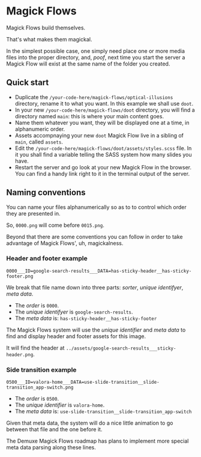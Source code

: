 # Magick Flows

Magick Flows build themselves.

That's what makes them magickal.

In the simplest possible case, one simply need place one or more media files into the proper directory, and, *poof*, next time you start the server a Magick Flow will exist at the same name of the folder you created.

## Quick start

- Duplicate the `/your-code-here/magick-flows/optical-illusions` directory, rename it to what you want. In this example we shall use `doot`.
- In your new `/your-code-here/magick-flows/doot` directory, you will find a directory named `main`: this is where your main content goes.
- Name them whatever you want, they will be displayed one at a time, in alphanumeric order.
- Assets accompnaying your new `doot` Magick Flow live in a sibling of `main`, called `assets`.
- Edit the `/your-code-here/magick-flows/doot/assets/styles.scss` file. In it you shall find a variable telling the SASS system how many slides you have.
- Restart the server and go look at your new Magick Flow in the browser. You can find a handy link right to it in the terminal output of the server.


## Naming conventions

You can name your files alphanumerically so as to to control which order they are presented in.

So, `0000.png` will come before `0015.png`.

Beyond that there are some conventions you can follow in order to take advantage of Magick Flows', uh, magickalness.

### Header and footer example

`0000___ID=google-search-results___DATA=has-sticky-header__has-sticky-footer.png`

We break that file name down into three parts: _sorter_, _unique identifyer_, _meta data_.

- The _order_ is `0000`.
- The _unique identifyer_ is `google-search-results`.
- The _meta data_ is: `has-sticky-header__has-sticky-footer`

The Magick Flows system will use the _unique identifier_ and _meta data_ to find and display header and footer assets for this image.

It will find the header at `../assets/google-search-results___sticky-header.png`.


### Side transition example

`0500___ID=valora-home___DATA=use-slide-transition__slide-transition_app-switch.png`


- The _order_ is `0500`.
- The _unique identifier_ is `valora-home`.
- The _meta data_ is: `use-slide-transition__slide-transition_app-switch`

Given that meta data, the system will do a nice little animation to go between that file and the one before it.

The Demuxe Magick Flows roadmap has plans to implement more special meta data parsing along these lines.


